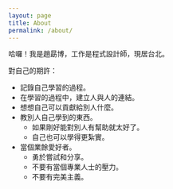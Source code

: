 ```yaml
---
layout: page
title: About
permalink: /about/
---
```


哈囉！我是趙勗博，工作是程式設計師，現居台北。

對自己的期許：

* 記錄自己學習的過程。
* 在學習的過程中，建立人與人的連結。
* 想想自己可以貢獻給別人什麼。
* 教別人自己學到的東西。
	* 如果剛好能對別人有幫助就太好了。
	* 自己也可以學得更紮實。
* 當個業餘愛好者。
	* 勇於嘗試和分享。
	* 不要有當個專業人士的壓力。
	* 不要有完美主義。